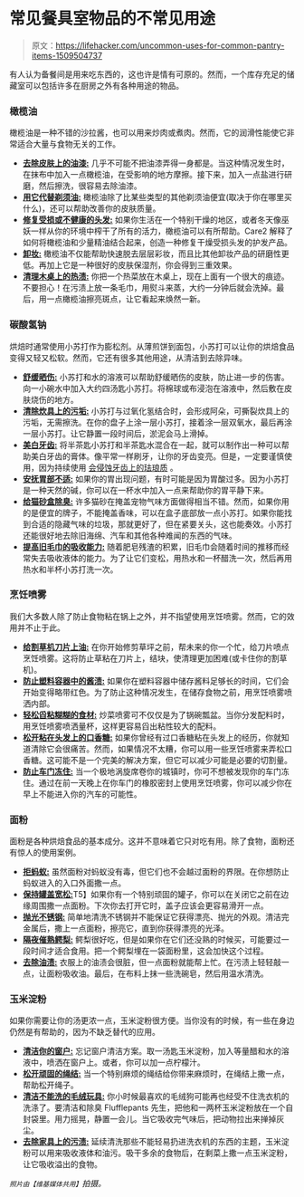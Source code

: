 # 常见餐具室物品的不常见用途

> 原文：<https://lifehacker.com/uncommon-uses-for-common-pantry-items-1509504737>

有人认为备餐间是用来吃东西的，这也许是情有可原的。然而，一个库存充足的储藏室可以包括许多在厨房之外有各种用途的物品。



### 橄榄油

橄榄油是一种不错的沙拉酱，也可以用来炒肉或煮肉。然而，它的润滑性能使它非常适合大量与食物无关的工作。

*   [**去除皮肤上的油漆:**](http://www.wikihow.com/Remove-Paint-from-Skin#Olive_or_vegetable_oil_and_salt_method) 几乎不可能不把油漆弄得一身都是。当这种情况发生时，在抹布中加入一点橄榄油，在受影响的地方摩擦。接下来，加入一点盐进行研磨，然后擦洗，很容易去除油漆。
*   [**用它代替剃须油:**](http://lifehacker.com/shave-with-olive-oil-to-save-money-and-get-smoother-ski-1489825066) 橄榄油除了比某些类型的其他剃须油便宜(取决于你在哪里买什么)，还可以帮助改善你的皮肤质量。
*   [**修复受损或不健康的头发:**](http://www.care2.com/greenliving/olive-oil-hair-repair.html) 如果你生活在一个特别干燥的地区，或者冬天像巫妖一样从你的环境中榨干了所有的活力，橄榄油可以有所帮助。Care2 解释了如何将橄榄油和少量精油结合起来，创造一种修复干燥受损头发的护发产品。
*   [**卸妆:**](http://lifehacker.com/use-olive-oil-to-remove-makeup-1433615448) 橄榄油不仅能帮助快速脱去层层彩妆，而且比其他卸妆产品的研磨性更低。再加上它是一种很好的皮肤保湿剂，你会得到三重效果。
*   [**清理木桌上的热渍:**](http://lifehacker.com/remove-heat-stains-from-wood-tables-with-an-iron-and-ol-5848562) 你把一个热菜放在木桌上，现在上面有一个很大的痕迹。不要担心！在污渍上放一条毛巾，用熨斗来蒸，大约一分钟后就会洗掉。最后，用一点橄榄油擦亮斑点，让它看起来焕然一新。

### 碳酸氢钠

烘焙时通常使用小苏打作为膨松剂。从薄煎饼到面包，小苏打可以让你的烘焙食品变得又轻又松软。然而，它还有很多其他用途，从清洁到去除异味。

*   [**舒缓晒伤:**](http://www.discoveryhealthjournal.com/2011/05/how-to-treat-sunburn-with-baking-soda.html) 小苏打和水的溶液可以帮助舒缓晒伤的皮肤，防止进一步的伤害。向一小碗水中加入大约四汤匙小苏打。将棉球或布浸泡在溶液中，然后敷在皮肤烧伤的地方。
*   [**清除炊具上的污垢:**](http://lifehacker.com/baking-soda-and-peroxide-get-the-grime-off-of-cookware-514065732) 小苏打与过氧化氢结合时，会形成阿朵，可撕裂炊具上的污垢，无需擦洗。在你的盘子上涂一层小苏打，接着涂一层双氧水，最后再涂一层小苏打。让它静置一段时间后，淤泥会马上滑掉。
*   [**美白牙齿:**](http://www.wikihow.com/Whiten-Teeth-With-Baking-Soda) 将半茶匙小苏打和半茶匙水混合在一起，就可以制作出一种可以帮助美白牙齿的膏体。像平常一样刷牙，让你的牙齿变亮。但是，一定要谨慎使用，因为持续使用 [会侵蚀牙齿上的珐琅质](http://www.colgate.com/app/CP/US/EN/OC/Information/Articles/ColgateNewandNow/Personal/2013/January/article/SW-281474979043022.cvsp) 。
*   [**安抚胃部不适:**](http://lifehacker.com/use-baking-soda-to-clear-up-acne-wash-your-face-or-so-5801845) 如果你的胃出现问题，有时可能是因为胃酸过多。因为小苏打是一种天然的碱，你可以在一杯水中加入一点来帮助你的胃平静下来。
*   [**给猫砂盒除臭:**](http://askville.amazon.com/mix-baking-soda-cat-litter-help-odor/AnswerViewer.do?asc_campaign=InlineText&asc_refurl=https://lifehacker.com/uncommon-uses-for-common-pantry-items-1509504737&asc_source=&requestId=2650830&tag=kinjalifehackerlink-20) 许多猫砂在掩盖宠物气味方面做得相当不错。然而，如果你用的是便宜的牌子，不能掩盖香味，可以在盒子底部放一点小苏打。如果你能找到合适的隐藏气味的垃圾，那就更好了，但在紧要关头，这也能奏效。小苏打还能很好地去除旧海绵、汽车和其他各种难闻的东西的气味。
*   [**提高旧毛巾的吸收能力:**](http://lifehacker.com/use-vinegar-and-baking-soda-to-recharge-your-towels-5362234) 随着肥皂残渣的积累，旧毛巾会随着时间的推移而经常失去吸收液体的能力。为了让它们变松，用热水和一杯醋洗一次，然后再用热水和半杯小苏打洗一次。

### 烹饪喷雾

我们大多数人除了防止食物粘在锅上之外，并不指望使用烹饪喷雾。然而，它的效用并不止于此。

*   [**给割草机刀片上油:**](https://lifehacker.com/grease-your-lawn-mower-blades-with-cooking-spray-for-a-5829836) 在你开始修剪草坪之前，帮未来的你一个忙，给刀片喷点烹饪喷雾。这将防止草粘在刀片上，结块，使清理更加困难(或卡住你的割草机)。
*   [**防止塑料容器中的酱渍:**](http://cleaning.tips.net/T005431_Cleaning_Tomato_Sauce_Stains_from_Plasticware.html) 如果你在塑料容器中储存酱料足够长的时间，它们会开始变得略带红色。为了防止这种情况发生，在储存食物之前，用烹饪喷雾喷洒内部。
*   [**轻松舀粘糊糊的食材:**](http://lifehacker.com/use-non-stick-cooking-spray-to-make-scooping-sticky-ing-1380166349) 炒菜喷雾可不仅仅是为了锅碗瓢盆。当你分发配料时，用烹饪喷雾喷洒量杯，这样更容易舀出粘性较大的配料。
*   [**松开粘在头发上的口香糖:**](http://www.pinterest.com/pin/45176802482201763/) 如果你曾经有过口香糖粘在头发上的经历，你就知道清除它会很痛苦。然而，如果情况不太糟，你可以用一些烹饪喷雾来弄松口香糖。这可能不是一个完美的解决方案，但它可以减少可能是必要的切割量。
*   [**防止车门冻住:**](http://lifehacker.com/prevent-car-doors-from-freezing-shut-with-cooking-spray-5879558) 当一个极地涡旋席卷你的城镇时，你可不想被发现你的车门冻住。通过在前一天晚上在你车门的橡胶密封上使用烹饪喷雾，你可以减少你在早上不能进入你的汽车的可能性。

### 面粉

面粉是各种烘焙食品的基本成分。这并不意味着它只对吃有用。除了食物，面粉还有惊人的使用案例。

*   [**拒蚂蚁:**](http://doubledanger.com/living-green/10-tips-for-organic-ant-control) 虽然面粉对蚂蚁没有毒，但它们也不会越过面粉的界限。在你想防止蚂蚁进入的入口外面撒一点。
*   [**保持罐盖宽松:**](https://brightnest.com/posts/2x4-four-fantastic-uses-for-flour)T5】如果你有一个特别顽固的罐子，你可以在关闭它之前在边缘周围撒一点面粉。下次你去打开它时，盖子应该会更容易滑开一点。
*   [**抛光不锈钢:**](http://lifehacker.com/use-flour-to-polish-stainless-steel-5500462) 简单地清洗不锈钢并不能保证它获得漂亮、抛光的外观。清洁完金属后，撒上一点面粉，擦亮它，直到你获得漂亮的光泽。
*   [**隔夜催熟鳄梨:**](http://www.care2.com/greenliving/the-natural-cleaner-to-make-windows-sparkle.html) 鳄梨很好吃，但是如果你在它们还没熟的时候买，可能要过一段时间才适合食用。把一个鳄梨埋在一袋面粉里，这会加快这个过程。
*   [**去除油渍:**](http://lifehacker.com/remove-oily-stains-from-clothing-with-common-kitchen-it-1508915073) 衣服上的油渍会很脏，但一点面粉就能帮上忙。在污渍上轻轻敲一点，让面粉吸收油。最后，在布料上抹一些洗碗皂，然后用温水清洗。

### 玉米淀粉

如果你需要让你的汤更浓一点，玉米淀粉很方便。当你没有的时候，有一些在身边仍然是有帮助的，因为不缺乏替代的应用。

*   [**清洁你的窗户:**](http://www.care2.com/greenliving/the-natural-cleaner-to-make-windows-sparkle.html) 忘记窗户清洁方案。取一汤匙玉米淀粉，加入等量醋和水的溶液中，喷洒在窗户上。或者，你可以加一点柠檬汁。
*   [**松开顽固的绳结:**](http://lifehacker.com/untie-a-stubborn-knot-with-corn-starch-5812181) 当一个特别麻烦的绳结给你带来麻烦时，在绳结上撒一点，帮助松开绳子。
*   [**清洁不能洗的毛绒玩具:**](http://www.squidoo.com/CleaningPlushStuffedToys) 你小时候最喜欢的毛绒狗可能再也经受不住洗衣机的洗涤了。要清洁和除臭 Flufflepants 先生，把他和一两杯玉米淀粉放在一个自封袋里。用力摇晃，静置一会儿。当它吸收完气味后，把动物拉出来掸掉灰尘。
*   [**去除家具上的污渍:**](http://lifehacker.com/use-corn-starch-to-clean-up-stains-and-spills-on-furnit-5812561) 延续清洗那些不能轻易扔进洗衣机的东西的主题，玉米淀粉可以用来吸收液体和油污。吸干多余的食物后，在剩菜上撒一点玉米淀粉，让它吸收溢出的食物。

<small>*照片由*</small><small>*【维基媒体共用】*</small>*拍摄。*